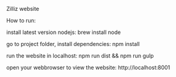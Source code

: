 Zilliz website

How to run:

install latest version nodejs:
brew install node

go to project folder, install dependencies:
npm install

run the website in localhost:
npm run dist && npm run gulp

open your webbrowser to view the website:
http://localhost:8001
